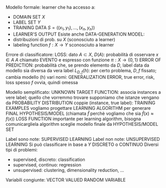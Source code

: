 Modello formale: learner che ha accesso a:
- DOMAIN SET $X$
- LABEL SET $Y$
- TRAINING DATA $S = ((x_1,y_1),...,(x_n,y_n))$
- LEARNER'S OUTPUT
Esiste anche DATA-GENERATION MODEL:
- distribuzioni di prob. su $X$ (sconosciuto a learner)
- labeling function $f:X\rightarrow Y$ sconosciuto a learner

Errore di classificatore: LOSS:
	dato $A \subset X$, $D(A)$: probabilità di osservare $x \in A$
	$A$ chiamato EVENTO e espresso con funzione $\pi : X \rightarrow \{ 0,1 \}$
	ERROR OF PREDICTION: probabilità che, se prendo elemento da $D$, label data da modello sia diversa da vera label
	$L_{D,f} (h)$: per certo problema, $D,f$ fissato; cambia modello (h)
	vari nomi: GENERALIZATION ERROR, true error, risk, loss
	spesso $f$ ovvia, quindi omessa

Modello semplificato:
	UNKNOWN TARGET FUNCTION: associa instances a vere label; quello che vorremmo trovare
	supponiamo che istanze vengano da PROBABILITY DISTRIBUTION
	coppie (instance, true label): TRAINING EXAMPLES
	vogliamo progettare LEARNING ALGORITHM per generare FINAL HYPOTHESIS/MODEL (chiamata $\hat{f}$  perchè vogliamo che sia $\hat{f}(x) \approx f(x)$)
	LOSS FUNCTION importante per learning algorithm, bisogna comunicargliela
	algorithm sceglie modello finale da HYPOTHESIS/MODEL SET

Label sono note: SUPERVISED LEARNING
Label non note: UNSUPERVISED LEARNING
Si può classificare in base a $Y$ DISCRETO o CONTINUO
Diversi tipi di problemi:
- supervised, discreto: classification
- supervised, continuo: regression
- unsupervised: clustering, dimensionality reduction, ...

Variabili congiunte: VECTOR VALUED RANDOM VARIABLE